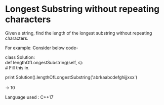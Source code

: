 # Longest Substring without repeating characters

Given a string, find the length of the longest substring without repeating characters.<br>

For example:
Consider below code- 

  class Solution:<br>
    def lengthOfLongestSubstring(self, s):<br>
      # Fill this in.<br>

  print Solution().lengthOfLongestSubstring('abrkaabcdefghijjxxx')<br>
<br>
-> 10

Language used : C++17

